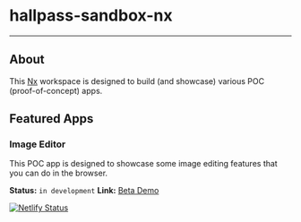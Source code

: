 # hallpass-sandbox-nx

---

## About

This [Nx](https://nx.dev) workspace is designed to build (and showcase) various POC (proof-of-concept) apps.  

## Featured Apps

### Image Editor

This POC app is designed to showcase some image editing features that you can do in the browser.

**Status:** `in development`
**Link:** [Beta Demo](https://hallpass-sandbox-image-editor.netlify.app/)

[![Netlify Status](https://api.netlify.com/api/v1/badges/10962dd2-a054-4d12-9c6c-8045fd8f00b1/deploy-status)](https://app.netlify.com/sites/hallpass-sandbox-image-editor/deploys)